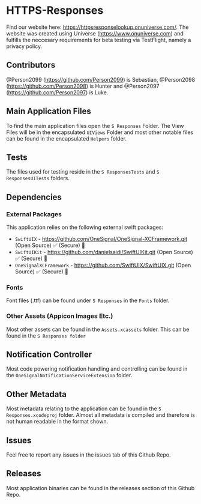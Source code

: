 # HTTPS-Responses
Find our website here: https://httpsresponselookup.onuniverse.com/. The website was created using Universe (https://www.onuniverse.com) and fulfills the neccesary requirements for beta testing via TestFlight, namely a privacy policy.

## Contributors
@Person2099 (https://github.com/Person2099) is Sebastian,
@Person2098 (https://github.com/Person2098) is Hunter and
@Person2097 (https://github.com/Person2097) is Luke.

## Main Application Files
To find the main application files open the `S Responses` Folder.
The View Files will be in the encapsulated `UIViews` Folder and most other notable files can be found in the encapsulated `Helpers` folder.

## Tests
The files used for testing reside in the `S ResponsesTests` and `S ResponsesUITests` folders.

## Dependencies
### External Packages
This application relies on the following external swift packages:
- `SwiftUIX` - https://github.com/OneSignal/OneSignal-XCFramework.git (Open Source) ✅ (Secure) 🔐
- `SwiftUIKit` - https://github.com/danielsaidi/SwiftUIKit.git (Open Source) ✅ (Secure) 🔐
- `OneSignalXCFramework` - https://github.com/SwiftUIX/SwiftUIX.git (Open Source) ✅ (Secure) 🔐

### Fonts
Font files (.ttf) can be found under `S Responses` in the `Fonts` folder.

### Other Assets (Appicon Images Etc.)
Most other assets can be found in the `Assets.xcassets` folder.
This can be found in the `S Responses folder`

## Notification Controller
Most code powering notification handling and controlling can be found in the `OneSignalNotificationServiceExtension` folder.

## Other Metadata
Most metadata relating to the application can be found in the `S Responses.xcodeproj` folder. Almost all metadata is compiled and therefore is not human readable in the format shown.

## Issues
Feel free to report any issues in the issues tab of this Github Repo.

## Releases
Most application binaries can be found in the releases section of this Github Repo.

